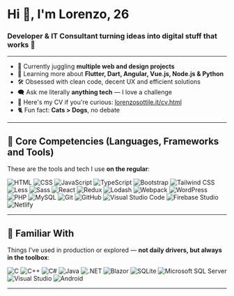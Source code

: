 <h1 align="left">Hi 👋, I'm Lorenzo, 26</h1>
<h3 align="left">Developer & IT Consultant turning ideas into digital stuff that works 🚀</h3>

---

- 🔭 Currently juggling **multiple web and design projects**
- 🧠 Learning more about **Flutter, Dart, Angular, Vue.js, Node.js & Python**
- 🛠️ Obsessed with clean code, decent UX and efficient solutions
- 🗨️ Ask me literally **anything tech** — I love a challenge
- 📄 Here's my CV if you're curious: [lorenzosottile.it/cv.html](https://www.lorenzosottile.it/cv.html)
- 🐈 Fun fact: **Cats > Dogs**, no debate

---

## 🧠 Core Competencies (Languages, Frameworks and Tools)

These are the tools and tech I use **on the regular**:

![HTML](https://img.shields.io/badge/HTML-%23E34F26.svg?logo=html5&logoColor=white)
![CSS](https://img.shields.io/badge/CSS-639?logo=css&logoColor=fff)
![JavaScript](https://img.shields.io/badge/JavaScript-F7DF1E?logo=javascript&logoColor=000)
![TypeScript](https://img.shields.io/badge/TypeScript-3178C6?logo=typescript&logoColor=fff)
![Bootstrap](https://img.shields.io/badge/Bootstrap-7952B3?logo=bootstrap&logoColor=fff)
![Tailwind CSS](https://img.shields.io/badge/Tailwind%20CSS-%2338B2AC.svg?logo=tailwind-css&logoColor=white)
![Less](https://img.shields.io/badge/Less-1D365D?logo=less&logoColor=fff)
![Sass](https://img.shields.io/badge/Sass-C69?logo=sass&logoColor=fff)
![React](https://img.shields.io/badge/React-%2320232a.svg?logo=react&logoColor=%2361DAFB)
![Redux](https://img.shields.io/badge/Redux-764ABC?logo=redux&logoColor=fff)
![Lodash](https://img.shields.io/badge/Lodash-3492FF?logo=lodash&logoColor=fff&style=flat)
![Webpack](https://img.shields.io/badge/Webpack-8DD6F9?logo=webpack&logoColor=000&style=flat) 
![WordPress](https://img.shields.io/badge/WordPress-%2321759B.svg?logo=wordpress&logoColor=white)
![PHP](https://img.shields.io/badge/php-%23777BB4.svg?&logo=php&logoColor=white)
![MySQL](https://img.shields.io/badge/MySQL-4479A1?logo=mysql&logoColor=fff)
![Git](https://img.shields.io/badge/Git-F05032?logo=git&logoColor=fff)
![GitHub](https://img.shields.io/badge/GitHub-%23121011.svg?logo=github&logoColor=white)
![Visual Studio Code](https://custom-icon-badges.demolab.com/badge/Visual%20Studio%20Code-0078d7.svg?logo=vsc&logoColor=white)
![Firebase Studio](https://custom-icon-badges.demolab.com/badge/Firebase%20Studio-F66C21?logo=firebase-studio&logoColor=fff)
![Netlify](https://img.shields.io/badge/Netlify-%23000000.svg?logo=netlify&logoColor=#00C7B7)

---

## 🤹 Familiar With

Things I've used in production or explored — **not daily drivers, but always in the toolbox**:

![C](https://img.shields.io/badge/C-00599C?logo=c&logoColor=white)
![C++](https://img.shields.io/badge/C++-%2300599C.svg?logo=c%2B%2B&logoColor=white)
![C#](https://custom-icon-badges.demolab.com/badge/C%23-%23239120.svg?logo=cshrp&logoColor=white)
![Java](https://img.shields.io/badge/Java-%23ED8B00.svg?logo=openjdk&logoColor=white)
![.NET](https://img.shields.io/badge/.NET-512BD4?logo=dotnet&logoColor=fff)
![Blazor](https://img.shields.io/badge/Blazor-512BD4?logo=blazor&logoColor=fff)
![SQLite](https://img.shields.io/badge/SQLite-%2307405e.svg?logo=sqlite&logoColor=white)
![Microsoft SQL Server](https://custom-icon-badges.demolab.com/badge/Microsoft%20SQL%20Server-CC2927?logo=mssqlserver-white&logoColor=white)
![Visual Studio](https://custom-icon-badges.demolab.com/badge/Visual%20Studio-5C2D91.svg?&logo=visualstudio&logoColor=white)
![Android](https://img.shields.io/badge/Android-3DDC84?logo=android&logoColor=white)

---
